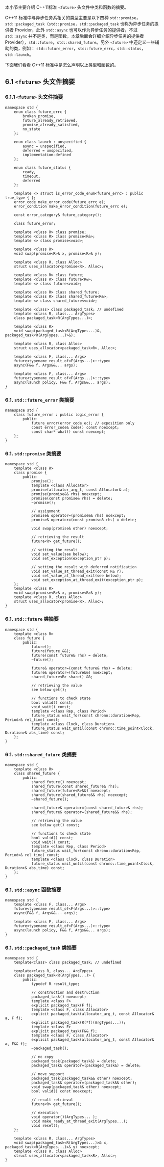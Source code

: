 ﻿本小节主要介绍 C++11标准 `<future>` 头文件中类和函数的摘要。

C++11 标准中与异步任务系相关的类型主要是以下四种 `std::promise`，`std::packaged_task`（`std::promise`，`std::packaged_task` 也称为异步任务的提供者 Provider，此外 `std::async` 也可以作为异步任务的提供者，不过 `std::async` 并不是类，而是函数，本章后面会详细介绍异步任务的提供者 Provider），`std::future`，`std::shared_future`。另外 `<future>` 中还定义一些辅助的类，例如： `std::future_error`，`std::future_errc`，`std::status`，`std::launch`。

下面我们看看 C++11 标准中是怎么声明以上类型和函数的。

## 6.1 `<future>` 头文件摘要 ##

### 6.1.1 `<future>` 头文件摘要 ###
    namespace std {
        enum class future_errc {
            broken_promise,
            future_already_retrieved,
            promise_already_satisfied,
            no_state    
        };
        
        enum class launch : unspecified {
            async = unspecified,
            deferred = unspecified,
            implementation-defined
        };
        
        enum class future_status {
            ready,
            timeout,
            deferred
        };
        
        template <> struct is_error_code_enum<future_errc> : public true_type { };
        error_code make_error_code(future_errc e);
        error_condition make_error_condition(future_errc e);

        const error_category& future_category();

        class future_error;

        template <class R> class promise;
        template <class R> class promise<R&>;
        template <> class promise<void>;

        template <class R>
        void swap(promise<R>& x, promise<R>& y);

        template <class R, class Alloc>
        struct uses_allocator<promise<R>, Alloc>;

        template <class R> class future;
        template <class R> class future<R&>;
        template <> class future<void>;
        
        template <class R> class shared_future;
        template <class R> class shared_future<R&>;
        template <> class shared_future<void>;

        template <class> class packaged_task; // undefined
        template <class R, class... ArgTypes>
        class packaged_task<R(ArgTypes...)>;

        template <class R>
        void swap(packaged_task<R(ArgTypes...)&, packaged_task<R(ArgTypes...)>&);

        template <class R, class Alloc>
        struct uses_allocator<packaged_task<R>, Alloc>;

        template <class F, class... Args>
        future<typename result_of<F(Args...)>::type>
        async(F&& f, Args&&... args);

        template <class F, class... Args>
        future<typename result_of<F(Args...)>::type>
        async(launch policy, F&& f, Args&&... args);
    }

### 6.1. `std::future_error` 类摘要 ###

    namespace std {
        class future_error : public logic_error {
            public:
                future_error(error_code ec); // exposition only
                const error_code& code() const noexcept;
                const char* what() const noexcept;
        };
    }

### 6.1. `std::promise` 类摘要 ###

    namespace std {
        template <class R>
        class promise {
            public:
                promise();
                template <class Allocator>
                promise(allocator_arg_t, const Allocator& a);
                promise(promise&& rhs) noexcept;
                promise(const promise& rhs) = delete;
                ~promise();

                // assignment
                promise& operator=(promise&& rhs) noexcept;
                promise& operator=(const promise& rhs) = delete;

                void swap(promise& other) noexcept;

                // retrieving the result
                future<R> get_future();

                // setting the result
                void set_value(see below);
                void set_exception(exception_ptr p);

                // setting the result with deferred notification
                void set_value_at_thread_exit(const R& r);
                void set_value_at_thread_exit(see below);
                void set_exception_at_thread_exit(exception_ptr p);
        };
        template <class R>
        void swap(promise<R>& x, promise<R>& y);
        template <class R, class Alloc>
        struct uses_allocator<promise<R>, Alloc>;
    }
    
### 6.1. `std::future` 类摘要 ###

    namespace std {
        template <class R>
        class future {
            public:
                future();
                future(future &&);
                future(const future& rhs) = delete;
                ~future();

                future& operator=(const future& rhs) = delete;
                future& operator=(future&&) noexcept;
                shared_future<R> share() &&;

                // retrieving the value
                see below get();

                // functions to check state
                bool valid() const;
                void wait() const;
                template <class Rep, class Period>
                future_status wait_for(const chrono::duration<Rep, Period>& rel_time) const;
                template <class Clock, class Duration>
                future_status wait_until(const chrono::time_point<Clock, Duration>& abs_time) const;
        };
    }
    
### 6.1. `std::shared_future` 类摘要 ###

    namespace std {
        template <class R>
        class shared_future {
            public:
                shared_future() noexcept;
                shared_future(const shared_future& rhs);
                shared_future(future<R>&&) noexcept;
                shared_future(shared_future&& rhs) noexcept;
                ~shared_future();

                shared_future& operator=(const shared_future& rhs);
                shared_future& operator=(shared_future&& rhs);

                // retrieving the value
                see below get() const;

                // functions to check state
                bool valid() const;
                void wait() const;
                template <class Rep, class Period>
                future_status wait_for(const chrono::duration<Rep, Period>& rel_time) const;
                template <class Clock, class Duration>
                future_status wait_until(const chrono::time_point<Clock, Duration>& abs_time) const;
        };
    }
    
### 6.1. `std::async` 函数摘要 ###

    namespace std {
        template <class F, class... Args>
        future<typename result_of<F(Args...)>::type>
        async(F&& f, Args&&... args);

        template <class F, class... Args>
        future<typename result_of<F(Args...)>::type>
        async(launch policy, F&& f, Args&&... args);
    }
    
### 6.1. `std::packaged_task` 类摘要 ###

    namespace std {
        template<class> class packaged_task; // undefined

        template<class R, class... ArgTypes>
        class packaged_task<R(ArgTypes...)> {
            public:
                typedef R result_type;

                // construction and destruction
                packaged_task() noexcept;
                template <class F>
                explicit packaged_task(F f);
                template <class F, class Allocator>
                explicit packaged_task(allocator_arg_t, const Allocator& a, F f);
                explicit packaged_task(R(*f)(ArgTypes...));
                template <class F>
                explicit packaged_task(F&& f);
                template <class F, class Allocator>
                explicit packaged_task(allocator_arg_t, const Allocator& a, F&& f);
                ~packaged_task();

                // no copy
                packaged_task(packaged_task&) = delete;
                packaged_task& operator=(packaged_task&) = delete;

                // move support
                packaged_task(packaged_task&& other) noexcept;
                packaged_task& operator=(packaged_task&& other);
                void swap(packaged_task& other) noexcept;
                bool valid() const noexcept;

                // result retrieval
                future<R> get_future();
                
                // execution
                void operator()(ArgTypes... );
                void make_ready_at_thread_exit(ArgTypes...);
                void reset();
        };

        template <class R, class... ArgTypes>
        void swap(packaged_task<R(ArgTypes...)>& x, packaged_task<R(ArgTypes...)>& y) noexcept;
        template <class R, class Alloc>
        struct uses_allocator<packaged_task<R>, Alloc>;
    }